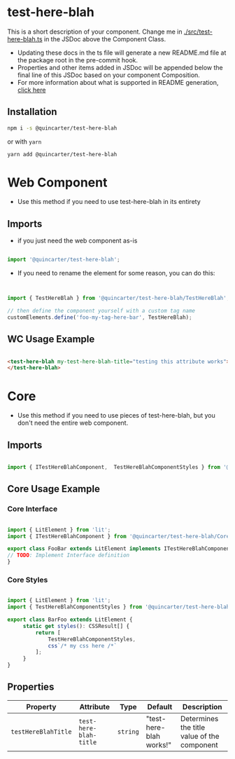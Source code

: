 # test-here-blah

This is a short description of your component. Change me in [./src/test-here-blah.ts](./src/test-here-blah.ts#L6-42) in the JSDoc above the Component Class.

* Updating these docs in the ts file will generate a new README.md file at the package root in the pre-commit hook.
* Properties and other items added in JSDoc will be appended below the final line of this JSDoc based on your component Composition.
* For more information about what is supported in README generation, [click here](https://github.com/runem/web-component-analyzer)

## Installation
```sh
npm i -s @quincarter/test-here-blah
```

or with `yarn`

```sh
yarn add @quincarter/test-here-blah
```

# Web Component
* Use this method if you need to use test-here-blah in its entirety

## Imports
* if you just need the web component as-is

```javascript

import '@quincarter/test-here-blah';

```

* If you need to rename the element for some reason, you can do this:

```javascript


import { TestHereBlah } from '@quincarter/test-here-blah/TestHereBlah';

// then define the component yourself with a custom tag name
customElements.define('foo-my-tag-here-bar', TestHereBlah);


```

## WC Usage Example

```html

<test-here-blah my-test-here-blah-title="testing this attribute works">
</test-here-blah>

```

# Core
* Use this method if you need to use pieces of test-here-blah, but you don't need the entire web component.
## Imports

```typescript

import { ITestHereBlahComponent,  TestHereBlahComponentStyles } from '@quincarter/test-here-blah/CoreTestHereBlahComponent';

```

## Core Usage Example

### Core Interface

```typescript

import { LitElement } from 'lit';
import { ITestHereBlahComponent } from '@quincarter/test-here-blah/CoreTestHereBlahComponent';

export class FooBar extends LitElement implements ITestHereBlahComponent {
// TODO: Implement Interface definition
}

```

### Core Styles

```typescript

import { LitElement } from 'lit';
import { TestHereBlahComponentStyles } from '@quincarter/test-here-blah/CoreTestHereBlahComponent';

export class BarFoo extends LitElement {
     static get styles(): CSSResult[] {
         return [
             TestHereBlahComponentStyles,
             css`/* my css here /*`
         ];
     }
}

```

## Properties

| Property            | Attribute              | Type     | Default                 | Description                                 |
|---------------------|------------------------|----------|-------------------------|---------------------------------------------|
| `testHereBlahTitle` | `test-here-blah-title` | `string` | "test-here-blah works!" | Determines the title value of the component |
